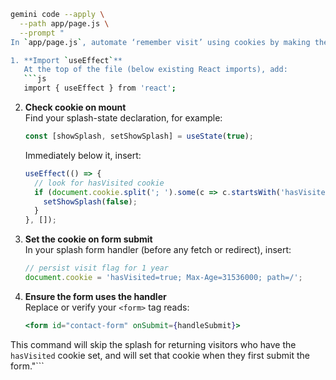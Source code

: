 

````bash
gemini code --apply \
  --path app/page.js \
  --prompt "
In `app/page.js`, automate ‘remember visit’ using cookies by making these edits:

1. **Import `useEffect`**  
   At the top of the file (below existing React imports), add:
   ```js
   import { useEffect } from 'react';
````

2. **Check cookie on mount**\
   Find your splash-state declaration, for example:

   ```js
   const [showSplash, setShowSplash] = useState(true);
   ```

   Immediately below it, insert:

   ```js
   useEffect(() => {
     // look for hasVisited cookie
     if (document.cookie.split('; ').some(c => c.startsWith('hasVisited='))) {
       setShowSplash(false);
     }
   }, []);
   ```

3. **Set the cookie on form submit**\
   In your splash form handler (before any fetch or redirect), insert:

   ```js
   // persist visit flag for 1 year
   document.cookie = 'hasVisited=true; Max-Age=31536000; path=/';
   ```

4. **Ensure the form uses the handler**\
   Replace or verify your `<form>` tag reads:

   ```jsx
   <form id="contact-form" onSubmit={handleSubmit}>
   ```

This command will skip the splash for returning visitors who have the `hasVisited` cookie set, and will set that cookie when they first submit the form."\`\`\`

